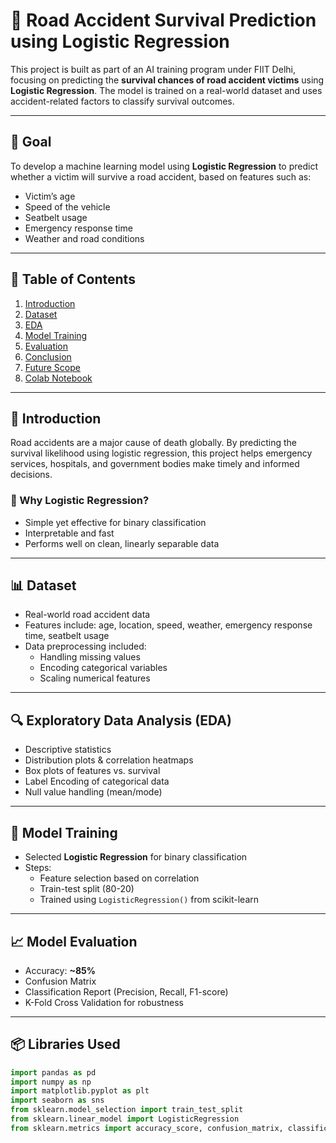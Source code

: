# 🚧 Road Accident Survival Prediction using Logistic Regression

This project is built as part of an AI training program under FIIT Delhi, focusing on predicting the **survival chances of road accident victims** using **Logistic Regression**. The model is trained on a real-world dataset and uses accident-related factors to classify survival outcomes.

---

## 🎯 Goal

To develop a machine learning model using **Logistic Regression** to predict whether a victim will survive a road accident, based on features such as:

- Victim’s age
- Speed of the vehicle
- Seatbelt usage
- Emergency response time
- Weather and road conditions

---

## 📖 Table of Contents

1. [Introduction](#introduction)
2. [Dataset](#dataset)
3. [EDA](#exploratory-data-analysis-eda)
4. [Model Training](#model-training)
5. [Evaluation](#model-evaluation)
6. [Conclusion](#conclusion)
7. [Future Scope](#future-scope)
8. [Colab Notebook](#project-link)

---

## 🧠 Introduction

Road accidents are a major cause of death globally. By predicting the survival likelihood using logistic regression, this project helps emergency services, hospitals, and government bodies make timely and informed decisions.

### 📌 Why Logistic Regression?

- Simple yet effective for binary classification
- Interpretable and fast
- Performs well on clean, linearly separable data

---

## 📊 Dataset

- Real-world road accident data
- Features include: age, location, speed, weather, emergency response time, seatbelt usage
- Data preprocessing included:
  - Handling missing values
  - Encoding categorical variables
  - Scaling numerical features

---

## 🔍 Exploratory Data Analysis (EDA)

- Descriptive statistics
- Distribution plots & correlation heatmaps
- Box plots of features vs. survival
- Label Encoding of categorical data
- Null value handling (mean/mode)

---

## 🧪 Model Training

- Selected **Logistic Regression** for binary classification
- Steps:
  - Feature selection based on correlation
  - Train-test split (80-20)
  - Trained using `LogisticRegression()` from scikit-learn

---

## 📈 Model Evaluation

- Accuracy: **~85%**
- Confusion Matrix
- Classification Report (Precision, Recall, F1-score)
- K-Fold Cross Validation for robustness

---

## 📦 Libraries Used

```python
import pandas as pd
import numpy as np
import matplotlib.pyplot as plt
import seaborn as sns
from sklearn.model_selection import train_test_split
from sklearn.linear_model import LogisticRegression
from sklearn.metrics import accuracy_score, confusion_matrix, classification_report
